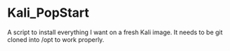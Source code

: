 # Kali_PopStart
A script to install everything I want on a fresh Kali image. It needs to be git cloned into /opt to work properly.
